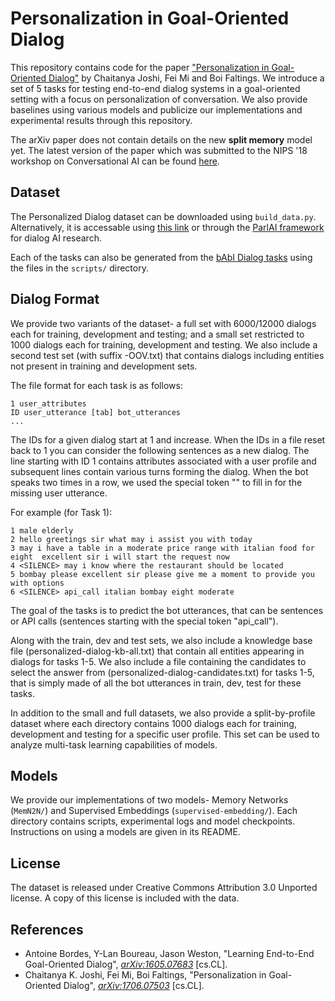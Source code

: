 # Personalization in Goal-Oriented Dialog
This repository contains code for the paper ["Personalization in Goal-Oriented Dialog"](https://arxiv.org/abs/1706.07503) by Chaitanya Joshi, Fei Mi and Boi Faltings. We introduce a set of 5 tasks for testing end-to-end dialog systems in a goal-oriented setting with a focus on personalization of conversation. We also provide baselines using various models and publicize our implementations and experimental results through this repository.

The arXiv paper does not contain details on the new **split memory** model yet. The latest version of the paper which was submitted to the NIPS '18 workshop on Conversational AI can be found [here](http://chaitjo.github.io/res/Personalization_in_Goal-oriented_Dialog.pdf).

## Dataset
The Personalized Dialog dataset can be downloaded using `build_data.py`. Alternatively, it is accessable using [this link](https://www.dropbox.com/s/4i9u4y24pt3paba/personalized-dialog-dataset.tar.gz?dl=1) or through the [ParlAI framework](http://parl.ai/) for dialog AI research. 

Each of the tasks can also be generated from the [bAbI Dialog tasks](https://research.fb.com/projects/babi/) using the files in the `scripts/` directory.

## Dialog Format
We provide two variants of the dataset- a full set with 6000/12000 dialogs each for training, development and testing; and a small set restricted to 1000 dialogs each for training, development and testing. We also include a second test set (with suffix -OOV.txt) that contains dialogs including entities not present in training and development sets.

The file format for each task is as follows:
```
1 user_attributes
ID user_utterance [tab] bot_utterances
...
```

The IDs for a given  dialog start at 1 and increase. When the IDs in a file reset back to 1 you can consider the following sentences as a new dialog. The line starting with ID 1 contains attributes associated with a user profile and subsequent lines contain various turns forming the dialog. When the bot speaks two times in a row, we used the special token "<SILENCE>" to fill in for the missing user utterance.

For example (for Task 1):
```
1 male elderly
2 hello	greetings sir what may i assist you with today
3 may i have a table in a moderate price range with italian food for eight	excellent sir i will start the request now
4 <SILENCE>	may i know where the restaurant should be located
5 bombay please	excellent sir please give me a moment to provide you with options
6 <SILENCE>	api_call italian bombay eight moderate
```

The goal of the tasks is to predict the bot utterances, that can be sentences or API calls (sentences starting with the special token "api_call").

Along with the train, dev and test sets, we also include a knowledge base file (personalized-dialog-kb-all.txt) that contain all entities appearing in dialogs for tasks 1-5. We also include a file containing the candidates to select the answer from (personalized-dialog-candidates.txt) for tasks 1-5, that is simply made of all the bot utterances in train, dev, test for these tasks. 

In addition to the small and full datasets, we also provide a split-by-profile dataset where each directory contains 1000 dialogs each for training, development and testing for a specific user profile. This set can be used to analyze multi-task learning capabilities of models.

## Models
We provide our implementations of two models- Memory Networks (`MemN2N/`) and Supervised Embeddings (`supervised-embedding/`). Each directory contains scripts, experimental logs and model checkpoints. Instructions on using a models are given in its README.

## License
The dataset is released under Creative Commons Attribution 3.0 Unported license. A copy of this license is included with the data.

## References
* Antoine Bordes, Y-Lan Boureau, Jason Weston, "Learning End-to-End Goal-Oriented Dialog", [*arXiv:1605.07683*](https://arxiv.org/abs/1605.07683) [cs.CL].
* Chaitanya K. Joshi, Fei Mi, Boi Faltings, "Personalization in Goal-Oriented Dialog", [*arXiv:1706.07503*](https://arxiv.org/abs/1706.07503) [cs.CL].
